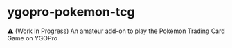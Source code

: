 # ygopro-pokemon-tcg
⚠️ (Work In Progress) An amateur add-on to play the Pokémon Trading Card Game on YGOPro
